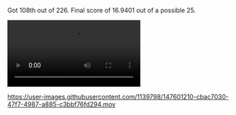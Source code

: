 Got 108th out of 226. Final score of 16.9401 out of a possible 25.

![demo video](demo.mov)

https://user-images.githubusercontent.com/1139798/147601210-cbac7030-47f7-4987-a885-c3bbf76fd294.mov

